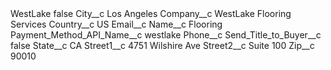 <?xml version="1.0" encoding="UTF-8"?>
<CustomMetadata xmlns="http://soap.sforce.com/2006/04/metadata" xmlns:xsi="http://www.w3.org/2001/XMLSchema-instance" xmlns:xsd="http://www.w3.org/2001/XMLSchema">
    <label>WestLake</label>
    <protected>false</protected>
    <values>
        <field>City__c</field>
        <value xsi:type="xsd:string">Los Angeles</value>
    </values>
    <values>
        <field>Company__c</field>
        <value xsi:type="xsd:string">WestLake Flooring Services</value>
    </values>
    <values>
        <field>Country__c</field>
        <value xsi:type="xsd:string">US</value>
    </values>
    <values>
        <field>Email__c</field>
        <value xsi:nil="true"/>
    </values>
    <values>
        <field>Name__c</field>
        <value xsi:type="xsd:string">Flooring</value>
    </values>
    <values>
        <field>Payment_Method_API_Name__c</field>
        <value xsi:type="xsd:string">westlake</value>
    </values>
    <values>
        <field>Phone__c</field>
        <value xsi:nil="true"/>
    </values>
    <values>
        <field>Send_Title_to_Buyer__c</field>
        <value xsi:type="xsd:boolean">false</value>
    </values>
    <values>
        <field>State__c</field>
        <value xsi:type="xsd:string">CA</value>
    </values>
    <values>
        <field>Street1__c</field>
        <value xsi:type="xsd:string">4751 Wilshire Ave</value>
    </values>
    <values>
        <field>Street2__c</field>
        <value xsi:type="xsd:string">Suite 100</value>
    </values>
    <values>
        <field>Zip__c</field>
        <value xsi:type="xsd:string">90010</value>
    </values>
</CustomMetadata>
